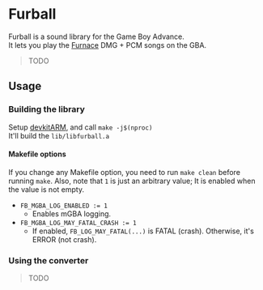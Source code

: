 # Furball

Furball is a sound library for the Game Boy Advance.\
It lets you play the [Furnace](https://github.com/tildearrow/furnace) DMG + PCM songs on the GBA.

> TODO


## Usage

### Building the library

Setup [devkitARM](https://devkitpro.org/wiki/Getting_Started), and call `make -j$(nproc)`\
It'll build the `lib/libfurball.a`

#### Makefile options

If you change any Makefile option, you need to run `make clean` before running `make`.
Also, note that `1` is just an arbitrary value;  It is enabled when the value is not empty.

* `FB_MGBA_LOG_ENABLED := 1`
    + Enables mGBA logging.
* `FB_MGBA_LOG_MAY_FATAL_CRASH := 1`
    + If enabled, `FB_LOG_MAY_FATAL(...)` is FATAL (crash). Otherwise, it's ERROR (not crash).

### Using the converter

> TODO

